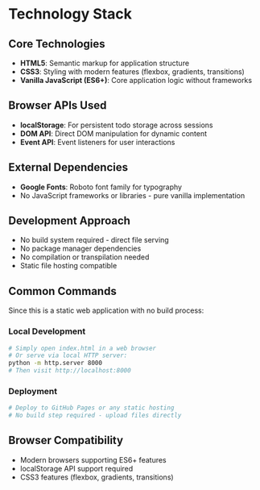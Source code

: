 # Technology Stack

## Core Technologies
- **HTML5**: Semantic markup for application structure
- **CSS3**: Styling with modern features (flexbox, gradients, transitions)
- **Vanilla JavaScript (ES6+)**: Core application logic without frameworks

## Browser APIs Used
- **localStorage**: For persistent todo storage across sessions
- **DOM API**: Direct DOM manipulation for dynamic content
- **Event API**: Event listeners for user interactions

## External Dependencies
- **Google Fonts**: Roboto font family for typography
- No JavaScript frameworks or libraries - pure vanilla implementation

## Development Approach
- No build system required - direct file serving
- No package manager dependencies
- No compilation or transpilation needed
- Static file hosting compatible

## Common Commands
Since this is a static web application with no build process:

### Local Development
```bash
# Simply open index.html in a web browser
# Or serve via local HTTP server:
python -m http.server 8000
# Then visit http://localhost:8000
```

### Deployment
```bash
# Deploy to GitHub Pages or any static hosting
# No build step required - upload files directly
```

## Browser Compatibility
- Modern browsers supporting ES6+ features
- localStorage API support required
- CSS3 features (flexbox, gradients, transitions)